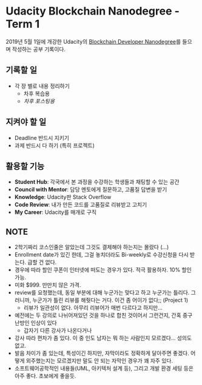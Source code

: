 # Udacity Blockchain Nanodegree - Term 1

2019년 5월 1일에 개강한 Udacity의 [Blockchain Developer Nanodegree](ㅇ)를 들으며 작성하는 공부 기록이다.

## 기록할 일

- 각 장 별로 내용 정리하기
  - 차후 복습용
  - *차후 포스팅용*

## 지켜야 할 일

- Deadline 반드시 지키기
- 과제 반드시 다 하기 (특히 프로젝트)

## 활용할 기능

- **Student Hub**: 각국에서 본 과정을 수강하는 학생들과 채팅할 수 있는 공간
- **Council with Mentor**: 담당 멘토에게 질문하고, 고품질 답변을 받기
- **Knowledge**: Udacity판 Stack Overflow
- **Code Review**: 내가 만든 코드를 고품질로 리뷰받고 고치기
- **My Career**: Udacity를 매개로 구직

## NOTE

- 2학기짜리 코스인줄은 알았는데 그것도 결제해야 하는지는 몰랐다 (...)
- Enrollment date가 있긴 한데, 그걸 놓치더라도 Bi-weekly로 수강신청을 다시 받는다. 급할 건 없다.
- 경우에 따라 할인 쿠폰이 인터넷에 떠도는 경우가 있다. 적극 활용하자. 10% 할인 가능.
- 미화 $999. 만만치 않은 가격.
- review를 요청했는데, 동일 부분에 대해 누군가는 맞다고 하고 누군가는 틀리다. 그러니까, 누군가가 틀린 리뷰를 해줫다는 거다. 이건 좀 어이가 없다;; (Project 1)
  - 리뷰가 일관성이 없다. 아무리 리뷰어가 매번 다르다고 하지만...
- 예전에는 두 강의로 나뉘어져있던 것을 하나로 합친 것이어서 그런건지, 간혹 중구난방인 인상이 있다
  - 갑자기 다른 강사가 나온다거나
- 강사 따라 편차가 좀 있다. 이 중 인도 남자는 뭐 하는 사람인지 모르겠다... 성의도 없고.
- 발음 차이가 좀 있는데, 특성이긴 하지만, 자막이라도 정확하게 달아주면 좋겠다. 어떻게 외주했는지는 모르겠지만 말도 안 되는 자막인 경우가 꽤 자주 있다.
- 소프트웨어공학적인 내용들(UML, 아키텍처 설계 등), 그리고 개발 환경 세팅 등은 아주 좋다. 초보에게 좋을듯.
